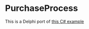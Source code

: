# PurchaseProcess

This is a Delphi port of [this C# example](https://github.com/fmondinelli/stateless/tree/master/PurchaseProcessExample)
